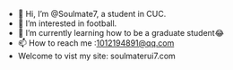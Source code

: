 - 👋 Hi, I’m @Soulmate7, a student in CUC.
- 👀 I’m interested in football.
- 🌱 I’m currently learning how to be a graduate student😂
- 📫 How to reach me :1012194891@qq.com
- Welcome to vist my site: soulmaterui7.com

<!---
Soulmate7/Soulmate7 is a ✨ special ✨ repository because its `README.md` (this file) appears on your GitHub profile.
You can click the Preview link to take a look at your changes.
--->
